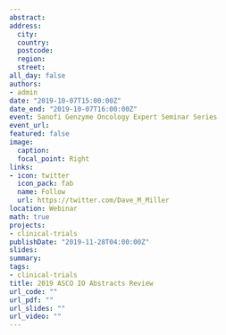 ```yaml
---
abstract:
address:
  city: 
  country: 
  postcode: 
  region: 
  street:  
all_day: false
authors: 
- admin
date: "2019-10-07T15:00:00Z"
date_end: "2019-10-07T16:00:00Z"
event: Sanofi Genzyme Oncology Expert Seminar Series
event_url: 
featured: false
image:
  caption: 
  focal_point: Right
links:
- icon: twitter
  icon_pack: fab
  name: Follow
  url: https://twitter.com/Dave_M_Miller
location: Webinar
math: true
projects:
- clinical-trials 
publishDate: "2019-11-28T04:00:00Z"
slides:  
summary: 
tags:
- clinical-trials
title: 2019 ASCO IO Abstracts Review
url_code: ""
url_pdf: ""
url_slides: ""
url_video: ""
---
```

